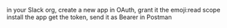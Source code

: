 in your Slack org, create a new app
in OAuth, grant it the emoji:read scope
install the app
get the token, send it as Bearer in Postman